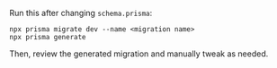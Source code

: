 Run this after changing `schema.prisma`:
```
npx prisma migrate dev --name <migration name>
npx prisma generate
```
Then, review the generated migration and manually tweak as needed.